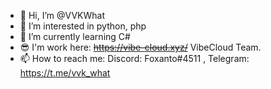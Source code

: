 - 👋 Hi, I’m @VVKWhat
- 👀 I’m interested in python, php
- 🌱 I’m currently learning C#
- 😎 I'm work here: ~~https://vibe-cloud.xyz/~~ VibeCloud Team.
- 📫 How to reach me: Discord: Foxanto#4511 , Telegram: https://t.me/vvk_what
<!--- 💞️ I’m looking to collaborate on alone --->
<!---
VVKWhat/VVKWhat is a ✨ special ✨ repository because its `README.md` (this file) appears on your GitHub profile.
You can click the Preview link to take a look at your changes.
--->
